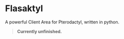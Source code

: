 # Flasaktyl
 A powerful Client Area for Pterodactyl, written in python.

> **Currently unfinished.**
